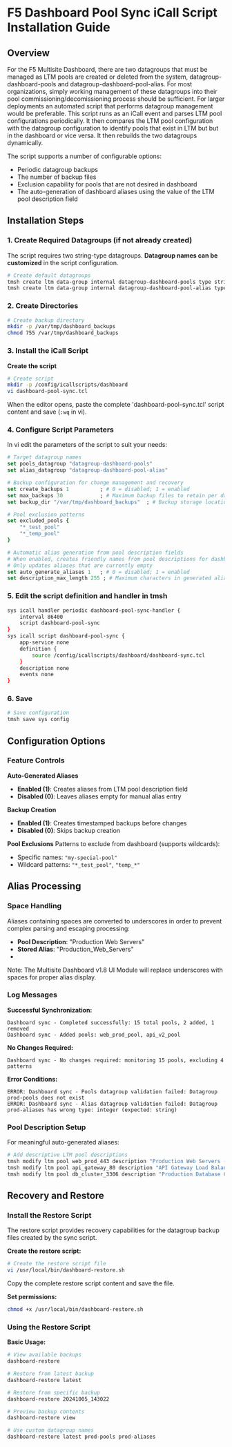 # F5 Dashboard Pool Sync iCall Script Installation Guide

## Overview

For the F5 Multisite Dashboard, there are two datagroups that must be managed as LTM pools are created or deleted from the system, datagroup-dashboard-pools and datagroup-dashboard-pool-alias. For most organizations, simply working management of these datagroups into their pool commissioning/decomissioning process should be sufficient. For larger deployments an automated script that performs datagroup management would be preferable. This script runs as an iCall event and parses LTM pool configurations periodically. It then compares the LTM pool configuration with the datagroup configuration to identify pools that exist in LTM but but in the dashboard or vice versa. It then rebuilds the two datagroups dynamically. 

The script supports a number of configurable options:
- Periodic datagroup backups
- The number of backup files
- Exclusion capability for pools that are not desired in dashboard
- The auto-generation of dashboard aliases using the value of the LTM pool description field

## Installation Steps

### 1. Create Required Datagroups (if not already created)

The script requires two string-type datagroups. **Datagroup names can be customized** in the script configuration.

```bash
# Create default datagroups
tmsh create ltm data-group internal datagroup-dashboard-pools type string
tmsh create ltm data-group internal datagroup-dashboard-pool-alias type string
```

### 2. Create Directories

```bash
# Create backup directory
mkdir -p /var/tmp/dashboard_backups
chmod 755 /var/tmp/dashboard_backups
```

### 3. Install the iCall Script

**Create the script**

```bash
# Create script
mkdir -p /config/icallscripts/dashboard
vi dashboard-pool-sync.tcl
```
When the editor opens, paste the complete 'dashboard-pool-sync.tcl' script content and save (`:wq` in vi).

### 4. Configure Script Parameters

In vi edit the parameters of the script to suit your needs:

```tcl
# Target datagroup names
set pools_datagroup "datagroup-dashboard-pools"
set alias_datagroup "datagroup-dashboard-pool-alias"

# Backup configuration for change management and recovery
set create_backups 1          ; # 0 = disabled; 1 = enabled
set max_backups 30            ; # Maximum backup files to retain per datagroup
set backup_dir "/var/tmp/dashboard_backups"  ; # Backup storage location

# Pool exclusion patterns
set excluded_pools {
    "*_test_pool"
    "*_temp_pool"
}

# Automatic alias generation from pool description fields
# When enabled, creates friendly names from pool descriptions for dashboard display
# Only updates aliases that are currently empty
set auto_generate_aliases 1   ; # 0 = disabled; 1 = enabled
set description_max_length 255 ; # Maximum characters in generated alias
```

### 5. Edit the script definition and handler in tmsh

```bash
sys icall handler periodic dashboard-pool-sync-handler {
    interval 86400
    script dashboard-pool-sync
}
sys icall script dashboard-pool-sync {
    app-service none
    definition {
        source /config/icallscripts/dashboard/dashboard-sync.tcl
    }
    description none
    events none
}
```

### 6. Save

```bash
# Save configuration
tmsh save sys config
```

## Configuration Options

### Feature Controls

**Auto-Generated Aliases**
- **Enabled (1)**: Creates aliases from LTM pool description field
- **Disabled (0)**: Leaves aliases empty for manual alias entry

**Backup Creation**
- **Enabled (1)**: Creates timestamped backups before changes
- **Disabled (0)**: Skips backup creation

**Pool Exclusions**
Patterns to exclude from dashboard (supports wildcards):
- Specific names: `"my-special-pool"`
- Wildcard patterns: `"*_test_pool"`, `"temp_*"`

## Alias Processing

### Space Handling
Aliases containing spaces are converted to underscores in order to prevent complex parsing and escaping processing:

- **Pool Description**: "Production Web Servers"
- **Stored Alias**: "Production_Web_Servers"
- 

Note: The Multisite Dashboard v1.8 UI Module will replace underscores with spaces for proper alias display.

### Log Messages

**Successful Synchronization:**

```
Dashboard sync - Completed successfully: 15 total pools, 2 added, 1 removed
Dashboard sync - Added pools: web_prod_pool, api_v2_pool
```

**No Changes Required:**

```
Dashboard sync - No changes required: monitoring 15 pools, excluding 4 patterns
```

**Error Conditions:**
```
ERROR: Dashboard sync - Pools datagroup validation failed: Datagroup prod-pools does not exist
ERROR: Dashboard sync - Alias datagroup validation failed: Datagroup prod-aliases has wrong type: integer (expected: string)
```

### Pool Description Setup

For meaningful auto-generated aliases:

```bash
# Add descriptive LTM pool descriptions
tmsh modify ltm pool web_prod_443 description "Production Web Servers - HTTPS"
tmsh modify ltm pool api_gateway_80 description "API Gateway Load Balancer"
tmsh modify ltm pool db_cluster_3306 description "Production Database Cluster"
```

## Recovery and Restore

### Install the Restore Script

The restore script provides recovery capabilities for the datagroup backup files created by the sync script.

**Create the restore script:**

```bash
# Create the restore script file
vi /usr/local/bin/dashboard-restore.sh
```

Copy the complete restore script content and save the file.

**Set permissions:**

```bash
chmod +x /usr/local/bin/dashboard-restore.sh
```

### Using the Restore Script

**Basic Usage:**

```bash
# View available backups
dashboard-restore

# Restore from latest backup
dashboard-restore latest

# Restore from specific backup
dashboard-restore 20241005_143022

# Preview backup contents
dashboard-restore view

# Use custom datagroup names
dashboard-restore latest prod-pools prod-aliases
```

